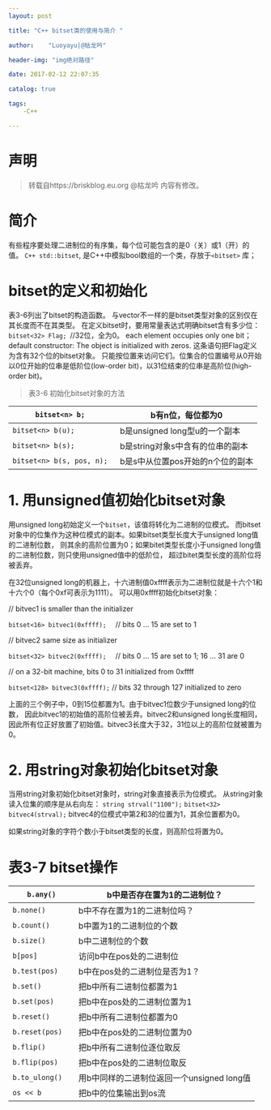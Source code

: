 ```yaml
---
layout: post 

title: "C++ bitset类的使用与简介 "

author:    "Luoyayu|@枯龙吟"

header-img: "img绝对路径"

date: 2017-02-12 22:07:35

catalog: true

tags:
    -C++

---
```


# 声明
>转载自https://briskblog.eu.org @枯龙吟 
内容有修改。

# 简介

有些程序要处理二进制位的有序集，每个位可能包含的是0（关）或1（开）的值。
`C++ std::bitset`, 是C++中模拟bool数组的一个类，存放于`<bitset>` 库；

# bitset的定义和初始化

表3-6列出了bitset的构造函数。
与vector不一样的是bitset类型对象的区别仅在其长度而不在其类型。
在定义bitset时，要用常量表达式明确bitset含有多少位：
`bitset<32> Flag; `//32位，全为0。
each element occupies only one bit；
default constructor: The object is initialized with zeros.
这条语句把Flag定义为含有32个位的bitset对象。
只能按位置来访问它们。位集合的位置编号从0开始
以0位开始的位串是低阶位(low-order bit)，以31位结束的位串是高阶位(high-order bit)。

>表3-6  初始化bitset对象的方法

`bitset<n> b; `               |      b有n位，每位都为0                         |  
|------------------------|------------------------------------------|
`bitset<n> b(u); `           |b是unsigned long型u的一个副本          |
`bitset<n> b(s);   `         |     b是string对象s中含有的位串的副本   |
`bitset<n> b(s, pos, n); `|  b是s中从位置pos开始的n个位的副本    |

# 1. 用unsigned值初始化bitset对象

用unsigned long初始定义一个`bitset`，该值将转化为二进制的位模式。
而bitset对象中的位集作为这种位模式的副本。如果bitset类型长度大于unsigned long值的二进制位数，
则其余的高阶位置为0；如果bitet类型长度小于unsigned long值的二进制位数，则只使用unsigned值中的低阶位，
超过bitet类型长度的高阶位将被丢弃。

在32位unsigned long的机器上，十六进制值0xffff表示为二进制位就是十六个1和十六个0（每个0xf可表示为1111）。
可以用0xffff初始化bitset对象：

// bitvec1 is smaller than the initializer

`bitset<16> bitvec1(0xffff);  `        // bits 0 ... 15 are set to 1

// bitvec2 same size as initializer

`bitset<32> bitvec2(0xffff);  `        // bits 0 ... 15 are set to 1; 16 ... 31 are 0

// on a 32-bit machine, bits 0 to 31 initialized from 0xffff

`bitset<128> bitvec3(0xffff);`         // bits 32 through 127 initialized to zero

上面的三个例子中，0到15位都置为1。由于bitvec1位数少于unsigned long的位数，
因此bitvec1的初始值的高阶位被丢弃。bitvec2和unsigned long长度相同，
因此所有位正好放置了初始值。bitvec3长度大于32，31位以上的高阶位就被置为0。

# 2. 用string对象初始化bitset对象

当用string对象初始化bitset对象时，string对象直接表示为位模式。
从string对象读入位集的顺序是从右向左：
`string strval("1100");`
`bitset<32> bitvec4(strval);`
bitvec4的位模式中第2和3的位置为1，其余位置都为0。

如果string对象的字符个数小于bitset类型的长度，则高阶位将置为0。

# 表3-7  bitset操作

`b.any()`      |     b中是否存在置为1的二进制位？|  
|------------------------|--------------------------|
`b.none()`   |    b中不存在置为1的二进制位吗？|
`b.count() ` |    b中置为1的二进制位的个数|
`b.size() `    |        b中二进制位的个数|
`b[pos]  `  |   访问b中在pos处的二进制位|
`b.test(pos) `  |    b中在pos处的二进制位是否为1？|
`b.set()   `     |       把b中所有二进制位都置为1|
`b.set(pos)  `  |       把b中在pos处的二进制位置为1|
`b.reset() `      |         把b中所有二进制位都置为0|
`b.reset(pos)  `    |          把b中在pos处的二进制位置为0|
`b.flip()   `     |        把b中所有二进制位逐位取反|
`b.flip(pos) `         |          把b中在pos处的二进制位取反|
`b.to_ulong()  `         |      用b中同样的二进制位返回一个unsigned long值|
`os << b   `         |        把b中的位集输出到os流|


